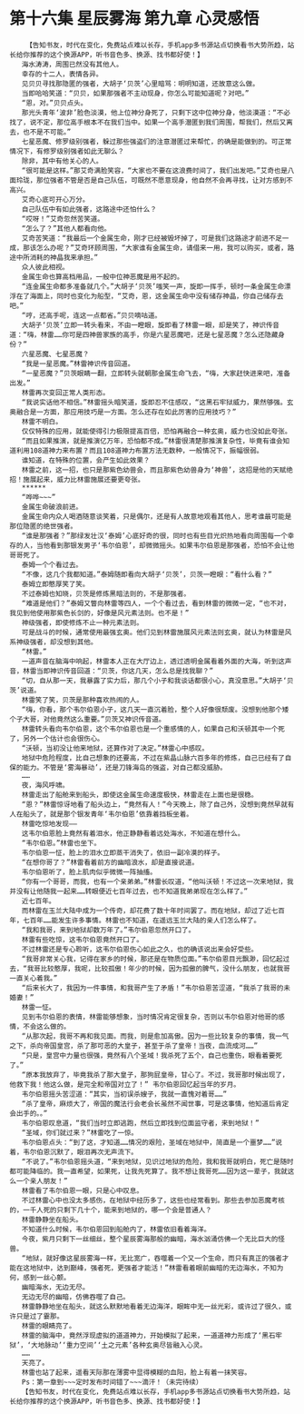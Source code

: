 # 第十六集 星辰雾海 第九章 心灵感悟
        【告知书友，时代在变化，免费站点难以长存，手机app多书源站点切换看书大势所趋，站长给你推荐的这个换源APP，听书音色多、换源、找书都好使！】
       海水涛涛，周围已然没有其他人。
       幸存的十二人，表情各异。
       见贝贝寻找那隐匿的强者，大胡子‘贝茨’心里暗骂：明明知道，还故意这么做。
       当即哈哈笑道：“贝贝，如果那强者不主动现身，你怎么可能知道呢？对吧。”
       “恩，对。”贝贝点头。
       那光头青年‘波非’脸色淡漠，他上位神分身死了，只剩下这中位神分身，他淡漠道：“不必找了，说不定，那位高手根本不在我们当中。如果一个高手潜匿到我们周围，帮我们，然后又离去，也不是不可能。”
       七星恶魔、修罗级别强者，躲过那些强盗们的注意潜匿过来帮忙，的确是能做到的。可正常情况下，有修罗级别强者如此无聊么？
       除非，其中有他关心的人。
       “很可能是这样。”那艾奇满脸笑容，“大家也不要在这浪费时间了，我们出发吧。”艾奇也是八面玲珑，那位强者不管是否是自己队伍，可既然不愿意现身，他自然不会再寻找，让对方感到不高兴。
       艾奇心底可开心万分。
       自己队伍中有如此强者，这路途中还怕什么？
       “哎呀！”艾奇忽然苦笑道。
       “怎么了？”其他人都看向他。
       艾奇苦笑道：“我最后一个金属生命，刚才已经被毁坏掉了，可是我们这路途才前进不足一成，那该怎么办呢？”艾奇环顾周围，“大家谁有金属生命，请借来一用，我可以购买，或者，路途中所消耗的神晶我来承担。”
       众人彼此相视。
       金属生命也算高档用品，一般中位神恶魔是用不起的。
       “连金属生命都多准备就几个。”大胡子‘贝茨’嗤笑一声，旋即一挥手，顿时一条金属生命漂浮在了海面上，同时也变化为船型，“艾奇，恩，这金属生命中没有储存神晶，你自己储存去吧。”
       “哼，还高手呢，连这一点都省。”贝贝嘀咕道。
       大胡子‘贝茨’立即一转头看来，不由一瞪眼，旋即看了林雷一眼，却是笑了，神识传音道：“嗨，林雷……你可是四神兽家族的高手，你是六星恶魔吧，还是七星恶魔？怎么还隐藏身份？”
       六星恶魔、七星恶魔？
       “我是一星恶魔。”林雷神识传音回道。
       “一星恶魔？”贝茨眼睛一翻，立即转头就朝那金属生命飞去，“嗨，大家赶快进来吧，准备出发。”
       林雷再次变回正常人类形态。
       “我说实话他不相信。”林雷摇头暗笑道，旋即忍不住感叹，“这黑石牢狱威力，果然够强。玄奥融合是一方面，那应用技巧是一方面。怎么还存在如此厉害的应用技巧？”
       林雷不明白。
       仅仅特殊的应用，就能使得引力极限提高百倍，恐怕再融合一种玄奥，威力也没如此夸张。
       “而且如果推演，就是推演亿万年，恐怕都不成。”林雷很清楚那推演复杂性，毕竟有谁会知道利用108道神力来布置？而且108道神力布置方法无数种，一般情况下，振幅很弱。
       谁知道，在特殊的位置，会产生如此效果？
       林雷之前，这一招，也只是那紫色幼兽会，而且那紫色幼兽身为‘神兽’，这招是他的天赋绝招！施展起来，威力比林雷施展还要更夸张。
       ******
       “哗哗~~~”
       金属生命破浪前进。
       金属生命内众人喝酒随意谈笑着，只是偶尔，还是有人故意地观看其他人，思考谁最可能是那位隐匿的绝世强者。
       “谁是那强者？”那绿发壮汉‘泰姆’心底好奇的很，同时也有些目光炽热地看向周围每一个幸存的人，当他看到那银发男子‘韦尔伯恩’，却微微摇头。如果韦尔伯恩是那强者，恐怕不会让他哥哥死了。
       泰姆一个个看过去。
       “不像，这几个我都知道。”泰姆随即看向大胡子‘贝茨’，贝茨一瞪眼：“看什么看？”
       泰姆立即憨厚笑了笑。
       不过泰姆也知晓，贝茨是修炼黑暗法则的，不是那强者。
       “难道是他们？”泰姆又瞥向林雷等四人，一个个看过去，看到林雷的微微一定，“也不对，我见到他使用那紫色长剑的，好像是风元素法则。也不是！”
       神级强者，即使修炼不止一种元素法则。
       可是战斗的时候，通常使用最强玄奥。他们见到林雷施展风元素法则玄奥，就认为林雷是风系神级强者，却没想到其他。
       “林雷。”
       一道声音在脑海中响起，林雷本人正在大厅边上，透过透明金属看着外面的大海，听到这声音，林雷当即神识传音回道：“贝茨，你这几天，怎么总是找我聊？”
       “切，自从那一天，我暴露了实力后，那几个小子和我谈话都很小心，真没意思。”大胡子‘贝茨’说道。
       林雷笑了笑，贝茨是那种喜欢热闹的人。
       “嗨，你看，那个韦尔伯恩小子，这几天一直沉着脸，整个人好像很颓废。没想到他那个矮个子大哥，对他竟然这么重要。”贝茨又神识传音道。
       林雷转头看向韦尔伯恩，这个韦尔伯恩也是一个重感情的人，如果自己和沃顿其中一个死了，另外一个估计也会很伤心。
       “沃顿，当初没让他来地狱，还算作对了决定。”林雷心中感叹。
       地狱中危险程度，比自己想象的还要高，不过在紫晶山脉六百多年的修炼，自己已经有了自保的能力。不管是‘雾海暴动’，还是刀锋海岛的强盗，对自己都没威胁。
       ……
       夜，海风呼啸。
       林雷走出了船舱来到船头，即使这金属生命速度极快，林雷走在上面也是很稳。
       “恩？”林雷惊讶地看了船头边上，“竟然有人！”今天晚上，除了自己外，没想到竟然早就有人在船头了，就是那个银发青年‘韦尔伯恩’依靠着挡板坐着。
       林雷吃惊地发现——
       这韦尔伯恩脸上竟然有着泪水，他正静静看着远处海水，不知道在想什么。
       “韦尔伯恩。”林雷也坐下。
       韦尔伯恩一怔，脸上的泪水立即蒸干消失了，依旧一副冷漠的样子。
       “在想你哥了？”林雷看着前方的幽暗浪水，却是直接说道。
       韦尔伯恩听了，脸上肌肉似乎微微一阵抽搐。
       “你有一个哥哥，而我，也有一个亲弟弟。”林雷长叹道，“他叫沃顿！不过这一次来地狱，我并没有让他随我一起来……转眼便近七百年过去，也不知道我弟弟现在怎么样了。”
       近七百年。
       而林雷在玉兰大陆中成为一个传奇，却花费了数十年时间罢了。而在地狱，却过了近七百年，七百年……能发生许多事情。林雷也不知道，在遥远玉兰大陆的亲人们怎么样了。
       “我和我哥，来到地狱却数万年了。”韦尔伯恩忽然开口了。
       林雷有些吃惊，这韦尔伯恩竟然开口了。
       不过林雷还是专心聆听，这韦尔伯恩伤心如此之久，也的确该说出来会好受些。
       “我哥非常关心我，记得在家乡的时候，那还是在物质位面。”韦尔伯恩目光飘渺，回忆起过去，“我哥比较憨厚，我呢，比较孤傲！年少的时候，因为孤傲的脾气，没什么朋友，也就我哥一直关心着我。”
       “后来长大了，我因为一件事情，和我哥产生了矛盾！”韦尔伯恩苦涩道，“我杀了我哥的未婚妻！”
       林雷一怔。
       见到韦尔伯恩的表情，林雷能够想象，当时情况肯定很复杂，否则以韦尔伯恩对他哥的感情，不会这么做的。
       “从那次起，我哥不再和我见面。而我，则是愈加高傲。因为一些比较复杂的事情，我一气之下，杀向帝国皇宫，杀了那可恶的大皇子，甚至于杀了皇帝！当夜，血流成河……”
       “只是，皇宫中力量也很强，竟然有八个圣域！我杀死了五个，自己也重伤，眼看着要死了。”
       “原本我放弃了，毕竟我杀了那大皇子，那狗屁皇帝，甘心了。不过，我哥那时候出现了，他救下我！他这么做，是完全和帝国对立了！” 韦尔伯恩回忆起当年的岁月。
       韦尔伯恩摇头苦涩道：“其实，当初误杀嫂子，我就一直愧对着哥……”
       “杀了皇帝，麻烦大了，帝国的魔法行会老会长虽然不闻世事，可是这事情，他知道后肯定会出手的。。”
       韦尔伯恩叹息道，“我们当时立即逃跑，然后立即找到位面监守者，来到地狱！”
       “圣域，你们就过来？”林雷吃了一惊。
       韦尔伯恩点头：“到了这，才知道……情况的艰险，圣域在地狱中，简直是一个噩梦……”说着，韦尔伯恩沉默了，眼泪再次无声流下。
       “不说了。”韦尔伯恩摇头道，“来到地狱，见识过地狱的危险，我和我哥就明白，死亡是随时都可能降临的。我一直希望，如果死，让我先死算了。我不想让我哥死……因为这一辈子，我就这么一个亲人朋友！”
       林雷看了韦尔伯恩一眼，只是心中叹息。
       不过林雷心中也没太多感伤，在地狱中经历多了，这些也经常看到。那些去参加恶魔考核的，一千人死的只剩下几十个，能来到地狱的，哪一个会是普通人？
       林雷静静坐在船头。
       不知道什么时候，韦尔伯恩回到船舱内了，林雷依旧看着海洋。
       今夜，紫月只剩下一丝细丝，整个星辰雾海那般的幽暗，海水汹涌仿佛一个无比巨大的怪兽。
       “地狱，就好像这星辰雾海一样，无比宽广，吞噬着一个又一个生命，而只有真正的强者才能在这地狱中，达到巅峰，强者死，更强者才能活！”林雷看着眼前幽暗的无边海水，不知为何，感到一丝心颤。
       幽暗海水，无边无尽。
       无边无尽的幽暗，仿佛吞噬了自己。
       林雷静静地坐在船头，就这么默默地看着无边海洋，眼眸中无一丝光彩，或许过了很久，或许只是过了霎那。
       林雷的眼睛亮了。
       林雷的脑海中，竟然浮现虚拟的道道神力，开始模拟了起来，一道道神力形成了‘黑石牢狱’，‘大地脉动’‘重力空间’‘土之元素’各种玄奥尽皆融入心灵。
       ……
       天亮了。
       林雷也站了起来，遥看天际那在薄雾中显得模糊的血阳，脸上有着一抹笑容。
       Ps：第一章到~~~定时发布时间错了~~~滴汗！（未完待续）
       【告知书友，时代在变化，免费站点难以长存，手机app多书源站点切换看书大势所趋，站长给你推荐的这个换源APP，听书音色多、换源、找书都好使！】